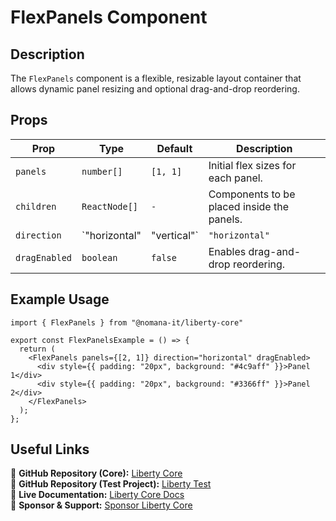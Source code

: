 # FlexPanels Component

## Description
The `FlexPanels` component is a flexible, resizable layout container that allows dynamic panel resizing and optional drag-and-drop reordering.

## Props
| Prop          | Type                        | Default       | Description |
|--------------|----------------------------|--------------|-------------|
| `panels`      | `number[]`               | `[1, 1]`     | Initial flex sizes for each panel. |
| `children`    | `ReactNode[]`            | `-`          | Components to be placed inside the panels. |
| `direction`   | `"horizontal" | "vertical"` | `"horizontal"` | Defines the layout direction. |
| `dragEnabled` | `boolean`               | `false`      | Enables drag-and-drop reordering. |

## Example Usage
```tsx
import { FlexPanels } from "@nomana-it/liberty-core"

export const FlexPanelsExample = () => {
  return (
    <FlexPanels panels={[2, 1]} direction="horizontal" dragEnabled>
      <div style={{ padding: "20px", background: "#4c9aff" }}>Panel 1</div>
      <div style={{ padding: "20px", background: "#3366ff" }}>Panel 2</div>
    </FlexPanels>
  );
};
```

## Useful Links
🔗 **GitHub Repository (Core):** [Liberty Core](https://github.com/fblettner/liberty-core/)  
🔗 **GitHub Repository (Test Project):** [Liberty Test](https://github.com/fblettner/liberty-test/)  
📖 **Live Documentation:** [Liberty Core Docs](https://docs.nomana-it.fr/liberty-core/)  
💖 **Sponsor & Support:** [Sponsor Liberty Core](https://github.com/sponsors/fblettner)  